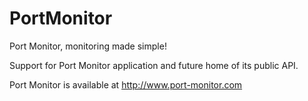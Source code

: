 PortMonitor
===========

Port Monitor, monitoring made simple!

Support for Port Monitor application and future home of its public API.

Port Monitor is available at http://www.port-monitor.com